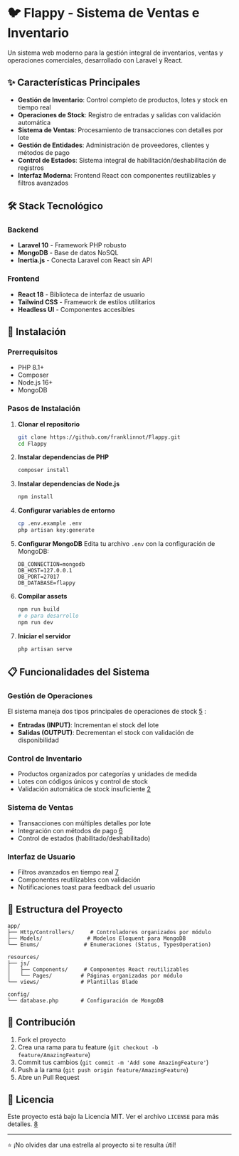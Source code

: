 # 🐦 Flappy - Sistema de Ventas e Inventario

Un sistema web moderno para la gestión integral de inventarios, ventas y operaciones comerciales, desarrollado con Laravel y React. 

## ✨ Características Principales

- **Gestión de Inventario**: Control completo de productos, lotes y stock en tiempo real
- **Operaciones de Stock**: Registro de entradas y salidas con validación automática 
- **Sistema de Ventas**: Procesamiento de transacciones con detalles por lote
- **Gestión de Entidades**: Administración de proveedores, clientes y métodos de pago
- **Control de Estados**: Sistema integral de habilitación/deshabilitación de registros
- **Interfaz Moderna**: Frontend React con componentes reutilizables y filtros avanzados

## 🛠️ Stack Tecnológico

### Backend
- **Laravel 10** - Framework PHP robusto
- **MongoDB** - Base de datos NoSQL
- **Inertia.js** - Conecta Laravel con React sin API

### Frontend
- **React 18** - Biblioteca de interfaz de usuario
- **Tailwind CSS** - Framework de estilos utilitarios
- **Headless UI** - Componentes accesibles

## 🚀 Instalación

### Prerrequisitos
- PHP 8.1+
- Composer
- Node.js 16+
- MongoDB

### Pasos de Instalación

1. **Clonar el repositorio**
   ```bash
   git clone https://github.com/franklinnot/Flappy.git
   cd Flappy
   ```

2. **Instalar dependencias de PHP**
   ```bash
   composer install
   ```

3. **Instalar dependencias de Node.js**
   ```bash
   npm install
   ```

4. **Configurar variables de entorno**
   ```bash
   cp .env.example .env
   php artisan key:generate
   ```

5. **Configurar MongoDB**
   Edita tu archivo `.env` con la configuración de MongoDB:
   ```env
   DB_CONNECTION=mongodb
   DB_HOST=127.0.0.1
   DB_PORT=27017
   DB_DATABASE=flappy
   ```

6. **Compilar assets**
   ```bash
   npm run build
   # o para desarrollo
   npm run dev
   ```

7. **Iniciar el servidor**
   ```bash
   php artisan serve
   ```

## 📋 Funcionalidades del Sistema

### Gestión de Operaciones
El sistema maneja dos tipos principales de operaciones de stock [5](#0-4) :

- **Entradas (INPUT)**: Incrementan el stock del lote
- **Salidas (OUTPUT)**: Decrementan el stock con validación de disponibilidad

### Control de Inventario
- Productos organizados por categorías y unidades de medida
- Lotes con códigos únicos y control de stock
- Validación automática de stock insuficiente [2](#0-1) 

### Sistema de Ventas
- Transacciones con múltiples detalles por lote
- Integración con métodos de pago [6](#0-5) 
- Control de estados (habilitado/deshabilitado)

### Interfaz de Usuario
- Filtros avanzados en tiempo real [7](#0-6) 
- Componentes reutilizables con validación
- Notificaciones toast para feedback del usuario

## 🔧 Estructura del Proyecto

```
app/
├── Http/Controllers/     # Controladores organizados por módulo
├── Models/              # Modelos Eloquent para MongoDB
└── Enums/              # Enumeraciones (Status, TypesOperation)

resources/
├── js/
│   ├── Components/     # Componentes React reutilizables
│   └── Pages/         # Páginas organizadas por módulo
└── views/             # Plantillas Blade

config/
└── database.php       # Configuración de MongoDB
```

## 🤝 Contribución

1. Fork el proyecto
2. Crea una rama para tu feature (`git checkout -b feature/AmazingFeature`)
3. Commit tus cambios (`git commit -m 'Add some AmazingFeature'`)
4. Push a la rama (`git push origin feature/AmazingFeature`)
5. Abre un Pull Request

## 📝 Licencia

Este proyecto está bajo la Licencia MIT. Ver el archivo `LICENSE` para más detalles. [8](#0-7) 

---

⭐ ¡No olvides dar una estrella al proyecto si te resulta útil!
